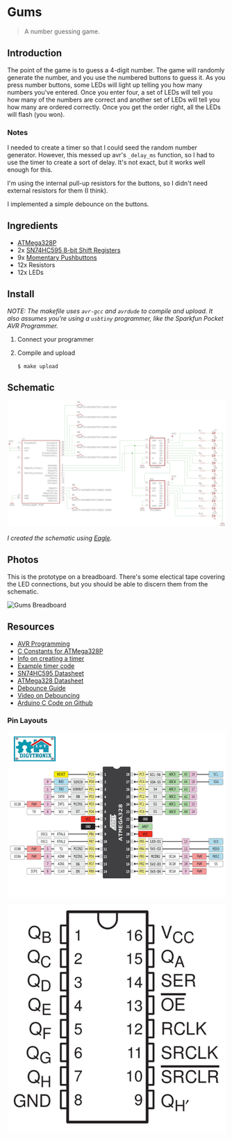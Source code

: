 # Gums

> A number guessing game.

## Introduction

The point of the game is to guess a 4-digit number.  The game will randomly generate the number, and you use the numbered buttons to guess it.  As you press number buttons, some LEDs will light up telling you how many numbers you've entered.  Once you enter four, a set of LEDs will tell you how many of the numbers are correct and another set of LEDs will tell you how many are ordered correctly.  Once you get the order right, all the LEDs will flash (you won).

### Notes

I needed to create a timer so that I could seed the random number generator.  However, this messed up avr's `_delay_ms` function, so I had to use the timer to create a sort of delay.  It's not exact, but it works well enough for this.

I'm using the internal pull-up resistors for the buttons, so I didn't need external resistors for them (I think).

I implemented a simple debounce on the buttons.

## Ingredients

* [ATMega328P](https://www.sparkfun.com/products/9061)
* 2x [SN74HC595 8-bit Shift Registers](https://www.sparkfun.com/products/13699)
* 9x [Momentary Pushbuttons](https://www.sparkfun.com/products/9190)
* 12x Resistors
* 12x LEDs

## Install

_NOTE: The makefile uses `avr-gcc` and `avrdude` to compile and upload. It also assumes you're using a `usbtiny` programmer, like the Sparkfun Pocket AVR Programmer._

1.  Connect your programmer

1.  Compile and upload

    ```
    $ make upload
    ```

## Schematic

![Schematic](assets/gums-schematic.png)

_I created the schematic using [Eagle](https://cadsoft.io/)._

## Photos

This is the prototype on a breadboard.  There's some electical tape covering the LED connections, but you should be able to discern them from the schematic.

![Gums Breadboard](assets/gums-breadboard.png)

## Resources

* [AVR Programming](https://github.com/cullylarson/avr-programming)
* [C Constants for ATMega328P](https://github.com/vancegroup-mirrors/avr-libc/blob/master/avr-libc/include/avr/iom328p.h)
* [Info on creating a timer](http://electronics.stackexchange.com/questions/22584/arduino-better-microsecond-resolution-than-micros)
* [Example timer code](http://arduinomega.blogspot.com/2011/05/timer2-and-overflow-interrupt-lets-get.html)
* [SN74HC595 Datasheet](http://www.ti.com/lit/ds/symlink/sn74hc595.pdf)
* [ATMega328 Datasheet](http://www.sparkfun.com/datasheets/Components/SMD/ATMega328.pdf)
* [Debounce Guide](assets/debounce-guide.pdf)
* [Video on Debouncing](https://www.youtube.com/watch?v=RzVc3o0iedM)
* [Arduino C Code on Github](https://github.com/arduino/Arduino/tree/master/hardware/arduino/avr/cores/arduino)

### Pin Layouts

![ATMega328 Colorful Pin Layout](assets/atmega328-colorful.jpg)

![SN74HC595 Shift Register Pin Layout](assets/574px-SN74HC595-pinout.png)
